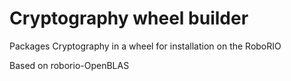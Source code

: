 Cryptography wheel builder
======================

Packages Cryptography in a wheel for installation on the RoboRIO

Based on roborio-OpenBLAS
